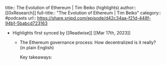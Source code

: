 title:: The Evolution of Ethereum | Tim Beiko (highlights)
author:: [[0xResearch]]
full-title:: "The Evolution of Ethereum | Tim Beiko"
category:: #podcasts
url:: https://share.snipd.com/episode/d42c34aa-f21d-448f-94b1-5babcd723163

- Highlights first synced by [[Readwise]] [[Mar 17th, 2023]]
	- The Ethereum governance process: How decentralized is it really? (in plain English)
	  
	  Key takeaways: